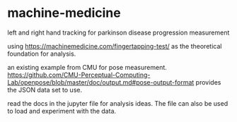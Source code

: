 # machine-medicine
left and right hand tracking for parkinson disease progression measurement


using https://machinemedicine.com/fingertapping-test/ as the theoretical foundation for analysis.

an existing example from CMU for pose measurement. 
https://github.com/CMU-Perceptual-Computing-Lab/openpose/blob/master/doc/output.md#pose-output-format provides the JSON data set to use. 

read the docs in the jupyter file for analysis ideas. The file can also be used to load and experiment with the data.
